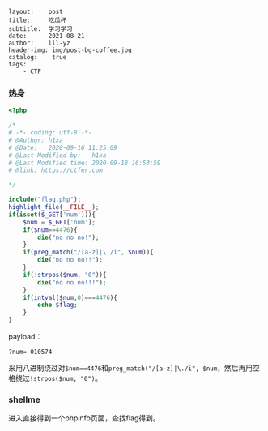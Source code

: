 ```
layout:    post
title:     吃瓜杯
subtitle:  学习学习
date:      2021-08-21
author:    lll-yz
header-img: img/post-bg-coffee.jpg
catalog:    true
tags:
    - CTF
```

### 热身

```php
<?php

/*
# -*- coding: utf-8 -*-
# @Author: h1xa
# @Date:   2020-09-16 11:25:09
# @Last Modified by:   h1xa
# @Last Modified time: 2020-09-18 16:53:59
# @link: https://ctfer.com

*/

include("flag.php");
highlight_file(__FILE__);
if(isset($_GET['num'])){
    $num = $_GET['num'];
    if($num==4476){
        die("no no no!");
    }
    if(preg_match("/[a-z]|\./i", $num)){
        die("no no no!!");
    }
    if(!strpos($num, "0")){
        die("no no no!!!");
    }
    if(intval($num,0)===4476){
        echo $flag;
    }
}
```

payload：

```
?num= 010574
```

采用八进制绕过对``$num==4476``和``preg_match("/[a-z]|\./i", $num``，然后再用空格绕过``!strpos($num, "0")``。

### shellme

进入直接得到一个phpinfo页面，查找flag得到。